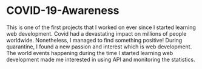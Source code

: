 # COVID-19-Awareness
This is one of the first projects that I worked on ever since I started learning web development. Covid had a devastating impact on millions of people worldwide. Nonetheless,  I managed to find something positive! During quarantine, I found a new passion and interest which is web development. The world events happening during the time I started learning web development made me interested in using API and monitoring the statistics. 
